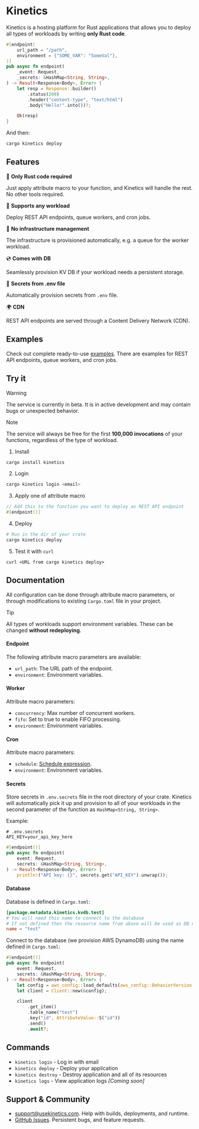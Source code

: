 # Kinetics
Kinetics is a hosting platform for Rust applications that allows you to deploy all types of workloads by writing **only Rust code**.

```rust
#[endpoint(
    url_path = "/path",
    environment = {"SOME_VAR": "SomeVal"},
)]
pub async fn endpoint(
    _event: Request,
    _secrets: &HashMap<String, String>,
) -> Result<Response<Body>, Error> {
    let resp = Response::builder()
        .status(200)
        .header("content-type", "text/html")
        .body("Hello!".into())?;

    Ok(resp)
}
```

And then:
```bash
cargo kinetics deploy
```

## Features

🦀 **Only Rust code required**

Just apply attribute macro to your function, and Kinetics will handle the rest. No other tools required.

🚀 **Supports any workload**

Deploy REST API endpoints, queue workers, and cron jobs.

🤖 **No infrastructure management**

The infrastructure is provisioned automatically, e.g. a queue for the worker workload.

💿 **Comes with DB**

Seamlessly provision KV DB if your workload needs a persistent storage.

🔑 **Secrets from .env file**

Automatically provision secrets from `.env` file.

🌍 **CDN**

REST API endpoints are served through a Content Delivery Network (CDN).

## Examples

Check out complete ready-to-use [examples](https://github.com/kinetics-dev/examples). There are examples for REST API endpoints, queue workers, and cron jobs.

## Try it

> [!WARNING]
> The service is currently in beta. It is in active development and may contain bugs or unexpected behavior.

> [!NOTE]
> The service will always be free for the first **100,000 invocations** of your functions, regardless of the type of workload.

1. Install
```bash
cargo install kinetics
```
2. Login
```bash
cargo kinetics login <email>
```
3. Apply one of attribute macro
```rust
// Add this to the function you want to deploy as REST API endpoint
#[endpoint()]
```
4. Deploy
```bash
# Run in the dir of your crate
cargo kinetics deploy
```
5. Test it with `curl`
```
curl <URL from cargo kinetics deploy>
```

## Documentation

All configuration can be done through attribute macro parameters, or through modifications to existing `Cargo.toml` file in your project.

> [!TIP]
> All types of workloads support environment variables. These can be changed **without redeploying**.

#### Endpoint
The following attribute macro parameters are available:

- `url_path`: The URL path of the endpoint.
- `environment`: Environment variables.

#### Worker
Attribute macro parameters:

- `concurrency`: Max number of concurrent workers.
- `fifo`: Set to true to enable FIFO processing.
- `environment`: Environment variables.

#### Cron
Attribute macro parameters:

- `schedule`: [Schedule expression](https://docs.aws.amazon.com/AWSCloudFormation/latest/UserGuide/aws-resource-scheduler-schedule.html#cfn-scheduler-schedule-scheduleexpression).
- `environment`: Environment variables.

#### Secrets
Store secrets in `.env.secrets` file in the root directory of your crate. Kinetics will automatically pick it up and provision to all of your workloads in the second parameter of the function as `HashMap<String, String>`.

Example:
```
# .env.secrets
API_KEY=your_api_key_here
```

```rust
#[endpoint()]
pub async fn endpoint(
    event: Request,
    secrets: &HashMap<String, String>,
) -> Result<Response<Body>, Error> {
    println!("API key: {}", secrets.get("API_KEY").unwrap());
```

#### Database
Database is defined in `Cargo.toml`:
```toml
[package.metadata.kinetics.kvdb.test]
# You will need this name to connect to the database
# If not defined then the resource name from above will be used as DB name
name = "test"
```

Connect to the database (we provision AWS DynamoDB) using the name defined in `Cargo.toml`:

```rust
#[endpoint()]
pub async fn endpoint(
    event: Request,
    secrets: &HashMap<String, String>,
) -> Result<Response<Body>, Error> {
    let config = aws_config::load_defaults(aws_config::BehaviorVersion::latest()).await;
    let client = Client::new(&config);

    client
        .get_item()
        .table_name("test")
        .key("id", AttributeValue::S("id"))
        .send()
        .await?;
```

## Commands

- `kinetics login` - Log in with email
- `kinetics deploy` - Deploy your application
- `kinetics destroy` - Destroy application and all of its resources
- `kinetics logs` - View application logs *[Coming soon]*

## Support & Community

- support@usekinetics.com. Help with builds, deployments, and runtime.
- [GitHub Issues](https://github.com/usekinetics/kinetics/issues). Persistent bugs, and feature requests.
